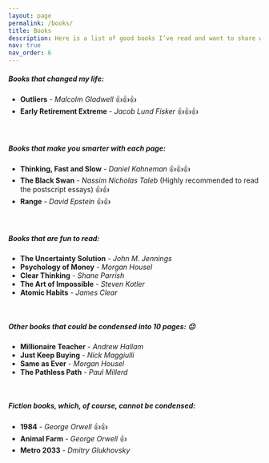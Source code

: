 ```yaml
---
layout: page
permalink: /books/
title: Books
description: Here is a list of good books I’ve read and want to share with you - none of them are about physics. Enjoy!
nav: true
nav_order: 6
---
```


##### Books that changed my life:

- **Outliers** - *Malcolm Gladwell* :thumbsup::thumbsup::thumbsup:  
- **Early Retirement Extreme** - *Jacob Lund Fisker* :thumbsup::thumbsup::thumbsup:  

<br>

##### Books that make you smarter with each page:

- **Thinking, Fast and Slow** - *Daniel Kahneman* :thumbsup::thumbsup::thumbsup:  
- **The Black Swan** - *Nassim Nicholas Taleb* (Highly recommended to read the postscript essays) :thumbsup::thumbsup:  
- **Range** - *David Epstein* :thumbsup::thumbsup:  

<br>

##### Books that are fun to read:

- **The Uncertainty Solution** - *John M. Jennings*  
- **Psychology of Money** - *Morgan Housel*  
- **Clear Thinking** - *Shane Parrish*  
- **The Art of Impossible** - *Steven Kotler*  
- **Atomic Habits** - *James Clear*  

<br>

##### Other books that could be condensed into 10 pages: :neutral_face:

- **Millionaire Teacher** - *Andrew Hallam*  
- **Just Keep Buying** - *Nick Maggiulli*  
- **Same as Ever** - *Morgan Housel*  
- **The Pathless Path** - *Paul Millerd*  

<br>

##### Fiction books, which, of course, cannot be condensed:

- **1984** - *George Orwell* :thumbsup::thumbsup:  
- **Animal Farm** - *George Orwell* :thumbsup:  
- **Metro 2033** - *Dmitry Glukhovsky*  

